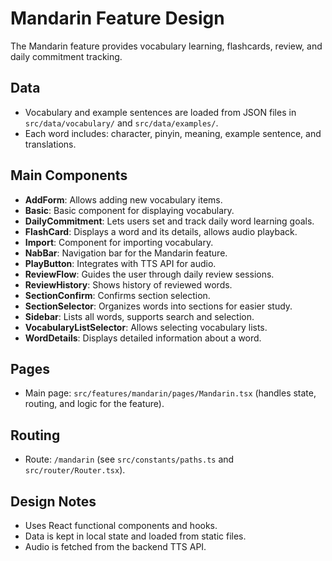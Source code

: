 # Mandarin Feature Design

The Mandarin feature provides vocabulary learning, flashcards, review, and daily commitment tracking.

## Data

- Vocabulary and example sentences are loaded from JSON files in `src/data/vocabulary/` and `src/data/examples/`.
- Each word includes: character, pinyin, meaning, example sentence, and translations.

## Main Components

- **AddForm**: Allows adding new vocabulary items.
- **Basic**: Basic component for displaying vocabulary.
- **DailyCommitment**: Lets users set and track daily word learning goals.
- **FlashCard**: Displays a word and its details, allows audio playback.
- **Import**: Component for importing vocabulary.
- **NabBar**: Navigation bar for the Mandarin feature.
- **PlayButton**: Integrates with TTS API for audio.
- **ReviewFlow**: Guides the user through daily review sessions.
- **ReviewHistory**: Shows history of reviewed words.
- **SectionConfirm**: Confirms section selection.
- **SectionSelector**: Organizes words into sections for easier study.
- **Sidebar**: Lists all words, supports search and selection.
- **VocabularyListSelector**: Allows selecting vocabulary lists.
- **WordDetails**: Displays detailed information about a word.

## Pages

- Main page: `src/features/mandarin/pages/Mandarin.tsx` (handles state, routing, and logic for the feature).

## Routing

- Route: `/mandarin` (see `src/constants/paths.ts` and `src/router/Router.tsx`).

## Design Notes

- Uses React functional components and hooks.
- Data is kept in local state and loaded from static files.
- Audio is fetched from the backend TTS API.
